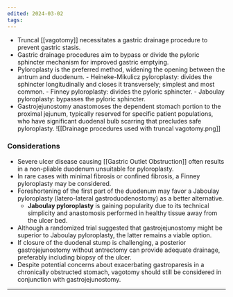 ```yaml
---
edited: 2024-03-02
tags:
---
```

- Truncal [[vagotomy]] necessitates a gastric drainage procedure to prevent gastric stasis.
- Gastric drainage procedures aim to bypass or divide the pyloric sphincter mechanism for improved gastric emptying.
- Pyloroplasty is the preferred method, widening the opening between the antrum and duodenum.
	  - Heineke-Mikulicz pyloroplasty: divides the sphincter longitudinally and closes it transversely; simplest and most common.
	  - Finney pyloroplasty: divides the pyloric sphincter.
	  - Jaboulay pyloroplasty: bypasses the pyloric sphincter.
- Gastrojejunostomy anastomoses the dependent stomach portion to the proximal jejunum, typically reserved for specific patient populations, who have significant duodenal bulb scarring that precludes safe pyloroplasty.
![[Drainage procedures used with truncal vagotomy.png]]

### Considerations
- Severe ulcer disease causing [[Gastric Outlet Obstruction]] often results in a non-pliable duodenum unsuitable for pyloroplasty.
- In rare cases with minimal fibrosis or confined fibrosis, a Finney pyloroplasty may be considered.
- Foreshortening of the first part of the duodenum may favor a Jaboulay pyloroplasty (latero-lateral gastroduodenostomy) as a better alternative.
  - **Jaboulay pyloroplasty** is gaining popularity due to its technical simplicity and anastomosis performed in healthy tissue away from the ulcer bed.
- Although a randomized trial suggested that gastrojejunostomy might be superior to Jaboulay pyloroplasty, the latter remains a viable option.
- If closure of the duodenal stump is challenging, a posterior gastrojejunostomy without antrectomy can provide adequate drainage, preferably including biopsy of the ulcer.
- Despite potential concerns about exacerbating gastroparesis in a chronically obstructed stomach, vagotomy should still be considered in conjunction with gastrojejunostomy.
---
